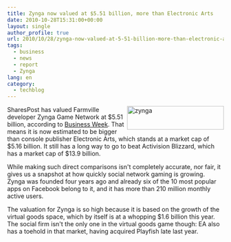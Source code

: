 ```yaml
---
title: Zynga now valued at $5.51 billion, more than Electronic Arts
date: 2010-10-28T15:31:00+00:00
layout: single
author_profile: true
url: 2010/10/28/zynga-now-valued-at-5-51-billion-more-than-electronic-arts/
tags:
  - business
  - news
  - report
  - Zynga
lang: en
category: 
  - techblog
---
```

[<img title="zynga" border="0" alt="zynga" align="right" src="http://lh3.ggpht.com/_vaUVXcmC3OI/TMmQLiBThiI/AAAAAAAAC9I/vdAsvRsvPUw/zynga_thumb%5B1%5D.png?imgmax=800" width="225" height="55" />](http://lh4.ggpht.com/_vaUVXcmC3OI/TMmQKKbOVVI/AAAAAAAAC9E/z3AJRhKWSQY/s1600-h/zynga%5B3%5D.png)SharesPost has valued Farmville developer Zynga Game Network at $5.51 billion, according to [Business Week](http://www.businessweek.com/news/2010-10-26/zynga-s-value-tops-electronic-arts-on-virtual-goods.html). That means it is now estimated to be bigger than console publisher Electronic Arts, which stands at a market cap of $5.16 billion. It still has a long way to go to beat Activision Blizzard, which has a market cap of $13.9 billion. 

While making such direct comparisons isn't completely accurate, nor fair, it gives us a snapshot at how quickly social network gaming is growing. Zynga was founded four years ago and already six of the 10 most popular apps on Facebook belong to it, and it has more than 210 million monthly active users.

The valuation for Zynga is so high because it is based on the growth of the virtual goods space, which by itself is at a whopping $1.6 billion this year. The social firm isn't the only one in the virtual goods game though: EA also has a toehold in that market, having acquired Playfish late last year.